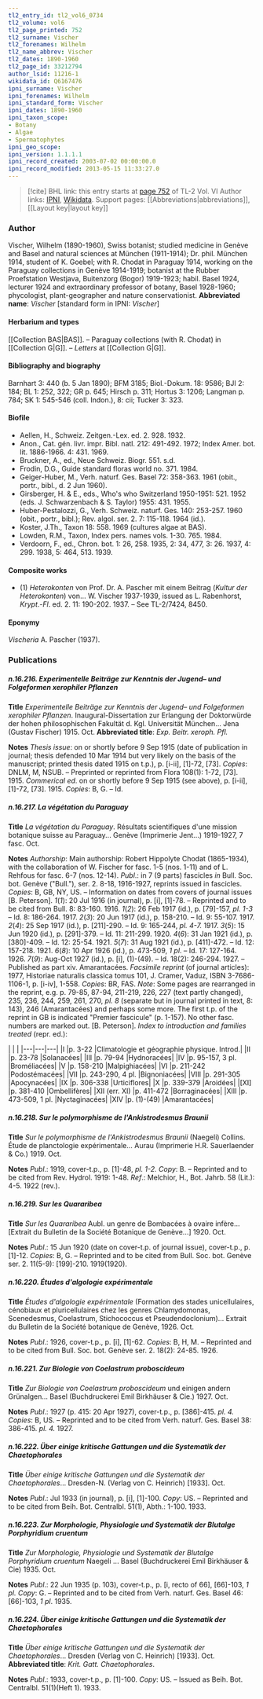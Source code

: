 ```yaml
---
tl2_entry_id: tl2_vol6_0734
tl2_volume: vol6
tl2_page_printed: 752
tl2_surname: Vischer
tl2_forenames: Wilhelm
tl2_name_abbrev: Vischer
tl2_dates: 1890-1960
tl2_page_id: 33212794
author_lsid: 11216-1
wikidata_id: Q6167476
ipni_surname: Vischer
ipni_forenames: Wilhelm
ipni_standard_form: Vischer
ipni_dates: 1890-1960
ipni_taxon_scope: 
- Botany
- Algae
- Spermatophytes
ipni_geo_scope: 
ipni_version: 1.1.1.1
ipni_record_created: 2003-07-02 00:00:00.0
ipni_record_modified: 2013-05-15 11:33:27.0
---
```


> [!cite] BHL link: this entry starts at [page 752](https://www.biodiversitylibrary.org/page/33212794) of TL-2 Vol. VI
> Author links: [IPNI](https://www.ipni.org/a/11216-1), [Wikidata](https://www.wikidata.org/wiki/Q6167476). Support pages: [[Abbreviations|abbreviations]], [[Layout key|layout key]]

### Author

Vischer, Wilhelm (1890-1960), Swiss botanist; studied medicine in Genève and Basel and natural sciences at München (1911-1914); Dr. phil. München 1914, student of K. Goebel; with R. Chodat in Paraguay 1914, working on the Paraguay collections in Genève 1914-1919; botanist at the Rubber Proefstation Westjava, Buitenzorg (Bogor) 1919-1923; habil. Basel 1924, lecturer 1924 and extraordinary professor of botany, Basel 1928-1960; phycologist, plant-geographer and nature conservationist. 
**Abbreviated name**: *Vischer* \[standard form in IPNI: *Vischer*\]

#### Herbarium and types

[[Collection BAS|BAS]]. – Paraguay collections (with R. Chodat) in [[Collection G|G]]. – *Letters* at [[Collection G|G]].

#### Bibliography and biography

Barnhart 3: 440 (b. 5 Jan 1890); BFM 3185; Biol.-Dokum. 18: 9586; BJI 2: 184; BL 1: 252, 322; GR p. 645; Hirsch p. 311; Hortus 3: 1206; Langman p. 784; SK 1: 545-546 (coll. Indon.), 8: cii; Tucker 3: 323.

#### Biofile

- Aellen, H., Schweiz. Zeitgen.-Lex. ed. 2. 928. 1932.
- Anon., Cat. gén. livr. impr. Bibl. natl. 212: 491-492. 1972; Index Amer. bot. lit. 1886-1966. 4: 431. 1969.
- Bruckner, A., ed., Neue Schweiz. Biogr. 551. s.d.
- Frodin, D.G., Guide standard floras world no. 371. 1984.
- Geiger-Huber, M., Verh. naturf. Ges. Basel 72: 358-363. 1961 (obit., portr., bibl., d. 2 Jun 1960).
- Girsberger, H. & E., eds., Who's who Switzerland 1950-1951: 521. 1952 (eds. J. Schwarzenbach & S. Taylor) 1955: 431. 1955.
- Huber-Pestalozzi, G., Verh. Schweiz. naturf. Ges. 140: 253-257. 1960 (obit., portr., bibl.); Rev. algol. ser. 2. 7: 115-118. 1964 (id.).
- Koster, J.Th., Taxon 18: 558. 1969 (cultures algae at BAS).
- Lowden, R.M., Taxon, Index pers. names vols. 1-30. 765. 1984.
- Verdoorn, F., ed., Chron. bot. 1: 26, 258. 1935, 2: 34, 477, 3: 26. 1937, 4: 299. 1938, 5: 464, 513. 1939.

#### Composite works

- (1) *Heterokonten* von Prof. Dr. A. Pascher mit einem Beitrag (*Kultur der Heterokonten*) von... W. Vischer 1937-1939, issued as L. Rabenhorst, *Krypt*.-*Fl*. ed. 2. 11: 190-202. 1937. – See TL-2/7424, 8450.

#### Eponymy

*Vischeria* A. Pascher (1937).

### Publications

##### n.16.216. Experimentelle Beiträge zur Kenntnis der Jugend– und Folgeformen xerophiler Pflanzen

**Title**
*Experimentelle Beiträge zur Kenntnis der Jugend– und Folgeformen xerophiler Pflanzen*. Inaugural-Dissertation zur Erlangung der Doktorwürde der hohen philosophischen Fakultät d. Kgl. Universität München... Jena (Gustav Fischer) 1915. Oct.
**Abbreviated title**: *Exp. Beitr. xeroph. Pfl.*

**Notes**
*Thesis issue*: on or shortly before 9 Sep 1915 (date of publication in journal; thesis defended 10 Mar 1914 but very likely on the basis of the manuscript; printed thesis dated 1915 on t.p.), p. \[i-ii\], \[1\]-72, \[73\]. *Copies*: DNLM, M, NSUB. – Preprinted or reprinted from Flora 108(1): 1-72, \[73\]. 1915.
*Commerical ed*. on or shortly before 9 Sep 1915 (see above), p. \[i-ii\], \[1\]-72, \[73\]. 1915.
*Copies*: B, G. – Id.

##### n.16.217. La végétation du Paraguay

**Title**
*La végétation du Paraguay*. Résultats scientifiques d'une mission botanique suisse au Paraguay... Genève (Imprimerie Jent...) 1919-1927, 7 fasc. Oct.

**Notes**
*Authorship*: Main authorship: Robert Hippolyte Chodat (1865-1934), with the collaboration of W. Fischer for fasc. 1-5 (nos. 1-11) and of L. Rehfous for fasc. 6-7 (nos. 12-14).
*Publ*.: in 7 (9 parts) fascicles *in* Bull. Soc. bot. Genève ("Bull."), ser. 2. 8-18, 1916-1927, reprints issued in fascicles. *Copies*: B, GB, NY, US. – Information on dates from covers of journal issues \[B. Peterson\].
*1*(*1*): 20 Jul 1916 (in journal), p. \[i\], \[1\]-78. – Reprinted and to be cited from Bull. 8: 83-160. 1916.
*1*(*2*): 26 Feb 1917 (id.), p. \[79\]-157, *pl. 1-3* – Id. 8: 186-264. 1917.
*2*(*3*): 20 Jun 1917 (id.), p. 158-210. – Id. 9: 55-107. 1917.
*2*(*4*): 25 Sep 1917 (id.), p. \[211\]-290. – Id. 9: 165-244, *pl. 4-7.* 1917.
*3*(*5*): 15 Jun 1920 (id.), p. \[291\]-379. – Id. 11: 211-299. 1920.
*4*(*6*): 31 Jan 1921 (id.), p. \[380\]-409. – Id. 12: 25-54. 1921.
*5*(*7*): 31 Aug 1921 (id.), p. \[411\]-472. – Id. 12: 157-218. 1921.
*6*(*8*): 10 Apr 1926 (id.), p. 473-509, *1 pl*. – Id. 17: 127-164. 1926.
*7*(*9*): Aug-Oct 1927 (id.), p. \[i\], (1)-(49). – Id. 18(2): 246-294. 1927. – Published as part xiv. Amarantacées.
*Facsimile reprint* (of journal articles): 1977, Historiae naturalis classica tomus 101, J. Cramer, Vaduz, ISBN 3-7686-1106-1, p. \[i-iv\], 1-558. *Copies*: BR, FAS.
*Note*: Some pages are rearranged in the reprint, e.g. p. 79-85, 87-94, 211-219, 226, 227 (text partly changed), 235, 236, 244, 259, 261, 270, *pl. 8* (separate but in journal printed in text, 8: 143), 246 (Amarantacées) and perhaps some more. The first t.p. of the reprint in GB is indicated "Premier fascicule" (p. 1-157). No other fasc. numbers are marked out. \[B. Peterson\].
*Index to introduction and families treated* (repr. ed.):

| | |
|---|---|---|
|I	|p. 3-22	|Climatologie et géographie physique. Introd.|
|II	|p. 23-78	|Solanacées|
|III	|p. 79-94	|Hydnoracées|
|IV	|p. 95-157, 3 pl.	|Broméliacées|
|V	|p. 158-210	|Malpighiacées|
|VI	|p. 211-242	|Podostémacées|
|VII	|p. 243-290, 4 pl.	|Bignoniacées|
|VIII	|p. 291-305	|Apocynacées|
|IX	|p. 306-338	|Urticiflores|
|X	|p. 339-379	|Aroidées|
|\[XI\]	|p. 381-410	|Ombellifères|
|XII (err. XI)	|p. 411-472	|Borraginacées|
|XIII	|p. 473-509, 1 pl.	|Nyctaginacées|
|XIV	|p. (1)-(49)	|Amarantacées|

##### n.16.218. Sur le polymorphisme de l'Ankistrodesmus Braunii

**Title**
*Sur le polymorphisme de l'Ankistrodesmus Braunii* (Naegeli) Collins. Étude de planctologie expérimentale... Aurau (Imprimerie H.R. Sauerlaender & Co.) 1919. Oct.

**Notes**
*Publ*.: 1919, cover-t.p., p. \[1\]-48, *pl. 1-2. Copy*: B. – Reprinted and to be cited from Rev. Hydrol. 1919: 1-48.
*Ref*.: Melchior, H., Bot. Jahrb. 58 (Lit.): 4-5. 1922 (rev.).

##### n.16.219. Sur les Quararibea

**Title**
*Sur les Quararibea* Aubl. un genre de Bombacées à ovaire infère... \[Extrait du Bulletin de la Société Botanique de Genève...\] 1920. Oct.

**Notes**
*Publ*.: 15 Jun 1920 (date on cover-t.p. of journal issue), cover-t.p., p. \[1\]-12. *Copies*: B, G. – Reprinted and to be cited from Bull. Soc. bot. Genève ser. 2. 11(5-9): \[199\]-210. 1919(1920).

##### n.16.220. Études d'algologie expérimentale

**Title**
*Études d'algologie expérimentale* (Formation des stades unicellulaires, cénobiaux et pluricellulaires chez les genres Chlamydomonas, Scenedesmus, Coelastrum, Stichococcus et Pseudendoclonium)... Extrait du Bulletin de la Société botanique de Genève, 1926. Oct.

**Notes**
*Publ*.: 1926, cover-t.p., p. \[i\], \[1\]-62. *Copies*: B, H, M. – Reprinted and to be cited from Bull. Soc. bot. Genève ser. 2. 18(2): 24-85. 1926.

##### n.16.221. Zur Biologie von Coelastrum proboscideum

**Title**
*Zur Biologie von Coelastrum proboscideum* und einigen andern Grünalgen... Basel (Buchdruckerei Emil Birkhäuser & Cie.) 1927. Oct.

**Notes**
*Publ*.: 1927 (p. 415: 20 Apr 1927), cover-t.p., p. \[386\]-415. *pl. 4. Copies*: B, US. – Reprinted and to be cited from Verh. naturf. Ges. Basel 38: 386-415. *pl. 4.* 1927.

##### n.16.222. Über einige kritische Gattungen und die Systematik der Chaetophorales

**Title**
*Über einige kritische Gattungen und die Systematik der Chaetophorales*... Dresden-N. (Verlag von C. Heinrich) \[1933\]. Oct.

**Notes**
*Publ*.: Jul 1933 (in journal), p. \[i\], \[1\]-100. *Copy*: US. – Reprinted and to be cited from Beih. Bot. Centralbl. 51(1), Abth.: 1-100. 1933.

##### n.16.223. Zur Morphologie, Physiologie und Systematik der Blutalge Porphyridium cruentum

**Title**
*Zur Morphologie, Physiologie und Systematik der Blutalge Porphyridium cruentum* Naegeli ... Basel (Buchdruckerei Emil Birkhäuser & Cie) 1935. Oct.

**Notes**
*Publ*.: 22 Jun 1935 (p. 103), cover-t.p., p. \[i, recto of 66\], \[66\]-103, *1 pl. Copy*: G. – Reprinted and to be cited from Verh. naturf. Ges. Basel 46: \[66\]-103, *1 pl*. 1935.

##### n.16.224. Über einige kritische Gattungen und die Systematik der Chaetophorales

**Title**
*Über einige kritische Gattungen und die Systematik der Chaetophorales*... Dresden (Verlag von C. Heinrich) \[1933\]. Oct.
**Abbreviated title**: *Krit. Gatt. Chaetophorales*.

**Notes**
*Publ*.: 1933, cover-t.p., p. \[1\]-100. *Copy*: US. – Issued as Beih. Bot. Centralbl. 51(1)(Heft 1). 1933.

